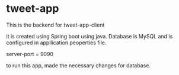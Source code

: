 # tweet-app

This is the backend for tweet-app-client

it is created using Spring boot using java. 
Database is MySQL and is configured in appllication.peoperties file. 

server-port = 9090

to run this app, made the necessary changes for database. 

